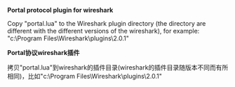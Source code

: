 **Portal protocol plugin for wireshark**

Copy "portal.lua" to the Wireshark plugin directory (the directory are different with the different versions of the wireshark), for example: "c:\Program Files\Wireshark\plugins\2.0.1\"



**Portal协议wireshark插件**

拷贝"portal.lua"到wireshark的插件目录(wireshark的插件目录随版本不同而有所相同)，比如"c:\Program Files\Wireshark\plugins\2.0.1\"
